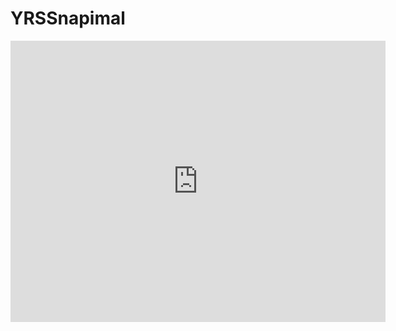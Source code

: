 # YRSSnapimal
<iframe
width="600"
height="450"
frameborder="0" style="border:0"
src="https://www.google.com/maps/embed/v1/place?key=AIzaSyBVUjFISeGYXrlqymWN9d3tSmlC1OpKtA0
  &q=Space+Needle,Seattle+WA" allowfullscreen>
</iframe>
